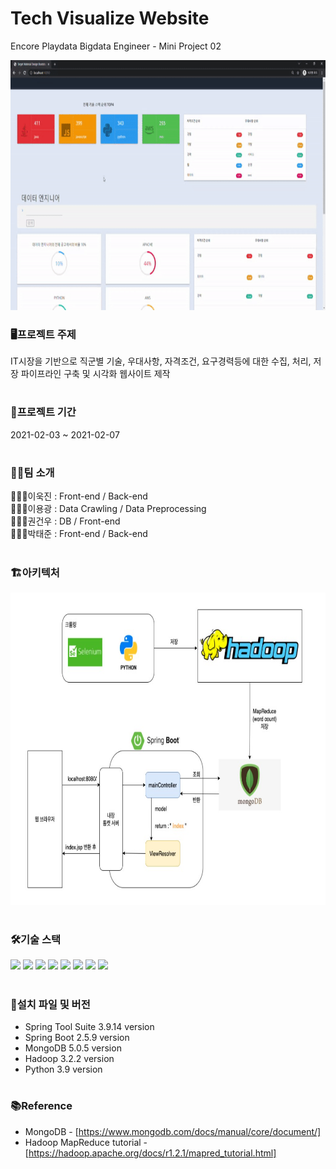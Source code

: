 # Tech Visualize Website

Encore Playdata Bigdata Engineer - Mini Project 02

<p align="center">
<img src="/asset/Miniproject2_techvisual.gif" width="600" height="400" >
</p>

### 🖥️프로젝트 주제
IT시장을 기반으로 직군별 기술, 우대사항, 자격조건, 요구경력등에 대한 수집, 처리, 저장 파이프라인 구축 및 시각화 웹사이트 제작
#

### 📆프로젝트 기간
2021-02-03 ~ 2021-02-07
#

### 👨‍👨팀 소개
🙋🏼‍♂️이욱진 : Front-end / Back-end  
🙋🏼‍♂️이용광 : Data Crawling / Data Preprocessing  
🙋🏼‍♂️권건우 : DB / Front-end  
🙋🏼‍♂️박태준 : Front-end / Back-end
#


### 🏗️아키텍처
<p align="center">
<img src="/asset/miniproject2_architect.jpg" width="800" height="500" >
</p>

#

### 🛠️기술 스택
<p>
  <img src="https://img.shields.io/badge/Spring Boot-6DB33F?style=flat-square&logo=Spring%20Boot&logoColor=white"/>
  <img src="https://img.shields.io/badge/Java-007396?style=flat-square&logo=Java&logoColor=white"/>
  <img src="https://img.shields.io/badge/Html-E34F26?style=flat-square&logo=Html5&logoColor=white"/>
  <img src="https://img.shields.io/badge/CSS-1572B6?style=flat-square&logo=CSS3&logoColor=white"/>
  <img src="https://img.shields.io/badge/JavaScript-F7DF1E?style=flat-square&logo=JavaScript&logoColor=black"/>
  <img src="https://img.shields.io/badge/Python-3776AB?style=flat-square&logo=Python&logoColor=white"/>
  <img src="https://img.shields.io/badge/MongoDB-E6E6E6?style=flat-square&logo=MongoDB&logoColor=47A248"/>
  <img src="https://img.shields.io/badge/Apache Hadoop-66CCFF?style=flat-square&logo=Apache%20Hadoop&logoColor=black"/>
</p>


#

### 📂설치 파일 및 버전
- Spring Tool Suite 3.9.14 version
- Spring Boot 2.5.9 version
- MongoDB 5.0.5 version
- Hadoop 3.2.2 version
- Python 3.9 version
#

### 📚Reference
- MongoDB - [https://www.mongodb.com/docs/manual/core/document/]<br>
- Hadoop MapReduce tutorial - [https://hadoop.apache.org/docs/r1.2.1/mapred_tutorial.html]<br>
